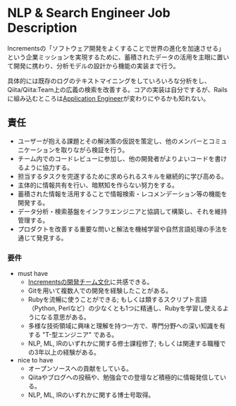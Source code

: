 # NLP & Search Engineer Job Description

Incrementsの「ソフトウェア開発をよくすることで世界の進化を加速させる」という企業ミッションを実現するために、蓄積されたデータの活用を主眼に置いて開発に携わり、分析モデルの設計から機能の実装まで行う。

具体的には既存のログのテキストマイニングをしていろいろな分析をし、Qiita/Qiita:Team上の広義の検索を改善する。コアの実装は自分でするが、Railsに組み込むところは[Application Engineer](./application_engineer.ja.md)が変わりにやるかも知れない。

## 責任

- ユーザーが抱える課題とその解決策の仮説を策定し、他のメンバーとコミュニケーションを取りながら検証を行う。
- チーム内でのコードレビューに参加し、他の開発者がよりよいコードを書けるように協力する。
- 担当するタスクを完遂するために求められるスキルを継続的に学び高める。
- 主体的に情報共有を行い、暗黙知を作らない努力をする。
- 蓄積された情報を活用することで情報検索・レコメンデーション等の機能を開発する。
- データ分析・検索基盤をインフラエンジニアと協調して構築し、それを維持管理する。
- プロダクトを改善する重要な問いと解法を機械学習や自然言語処理の手法を通じて発見する。

### 要件

- must have
    - [Incrementsの開発チーム文化](http://blog.qiita.com/post/74997115585/increments-dev-team-culture)に共感できる。
    - Gitを用いて複数人での開発を経験したことがある。
    - Rubyを流暢に使うことができる; もしくは類するスクリプト言語（Python, Perlなど）の少なくとも1つに精通し、Rubyを学習し使えるようになる意思がある。
    - 多様な技術領域に興味と理解を持つ一方で、専門分野への深い知識を有する "T-型エンジニア" である。
    - NLP, ML, IRのいずれかに関する修士課程修了; もしくは関連する職種での3年以上の経験がある。
- nice to have
    - オープンソースへの貢献をしている。
    - Qiitaやブログへの投稿や、勉強会での登壇など積極的に情報発信している。
    - NLP, ML, IRのいずれかに関する博士号取得。
